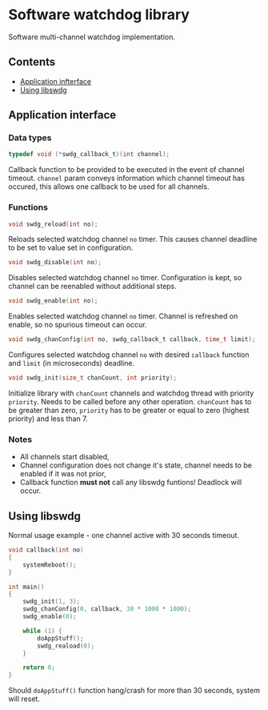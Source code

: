 Software watchdog library
===================

Software multi-channel watchdog implementation.

## Contents

- [Application infterface](#application-interface)
- [Using libswdg](#using-libswdg)

## Application interface

### Data types

```c
typedef void (*swdg_callback_t)(int channel);
```
Callback function to be provided to be executed in the event of channel timeout. `channel` param conveys information which channel timeout has occured, this allows one callback to be used for all channels.

### Functions 

```c
void swdg_reload(int no);
```
Reloads selected watchdog channel `no` timer. This causes channel deadline to be set to value set in configuration.

```c
void swdg_disable(int no);
```
Disables selected watchdog channel `no` timer. Configuration is kept, so channel can be reenabled without additional steps.

```c
void swdg_enable(int no);
```
Enables selected watchdog channel `no` timer. Channel is refreshed on enable, so no spurious timeout can occur.

```c
void swdg_chanConfig(int no, swdg_callback_t callback, time_t limit);
```
Configures selected watchdog channel `no` with desired `callback` function and `limit` (in microseconds) deadline. 


```c
void swdg_init(size_t chanCount, int priority);
```
Initialize library with `chanCount` channels and watchdog thread with priority `priority`. Needs to be called before any other operation. `chanCount` has to be greater than zero, `priority` has to be greater or equal to zero (highest priority) and less than 7.


### Notes

- All channels start disabled,
- Channel configuration does not change it's state, channel needs to be enabled if it was not prior,
- Callback function **must not** call any libswdg funtions! Deadlock will occur.

## Using libswdg

Normal usage example - one channel active with 30 seconds timeout.

```c
void callback(int no)
{
	systemReboot();
}

int main()
{
	swdg_init(1, 3);
	swdg_chanConfig(0, callback, 30 * 1000 * 1000);
	swdg_enable(0);

	while (1) {
		doAppStuff();
		swdg_reaload(0);
	}

	return 0;
}
```

Should `doAppStuff()` function hang/crash for more than 30 seconds, system will reset.

